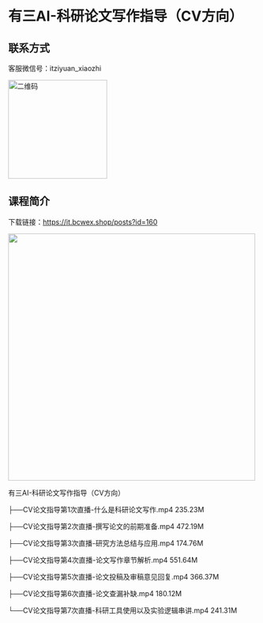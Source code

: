 # 有三AI-科研论文写作指导（CV方向）

## 联系方式

客服微信号：itziyuan_xiaozhi

<img src="https://ziyuanyun.oss-cn-guangzhou.aliyuncs.com/common/20240614073449/666b82192834a.jpg" width="200" height="200" alt="二维码">

## 课程简介

下载链接：https://it.bcwex.shop/posts?id=160

<img src="https://ziyuanyun.oss-cn-guangzhou.aliyuncs.com/yun/20240515151638/66446156d9627.jpg" width="500" alt="">

  有三AI-科研论文写作指导（CV方向）



 ├──CV论文指导第1次直播-什么是科研论文写作.mp4 235.23M

 ├──CV论文指导第2次直播-撰写论文的前期准备.mp4 472.19M

 ├──CV论文指导第3次直播-研究方法总结与应用.mp4 174.76M

 ├──CV论文指导第4次直播-论文写作章节解析.mp4 551.64M

 ├──CV论文指导第5次直播-论文投稿及审稿意见回复.mp4 366.37M

 ├──CV论文指导第6次直播-论文查漏补缺.mp4 180.12M

 └──CV论文指导第7次直播-科研工具使用以及实验逻辑串讲.mp4 241.31M

  